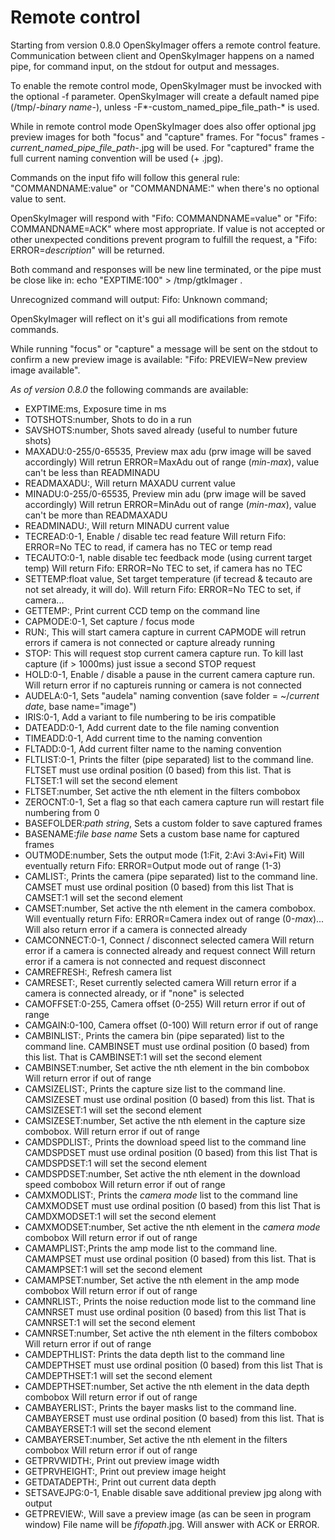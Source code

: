 Remote control
==============

Starting from version 0.8.0 OpenSkyImager offers a remote control feature.
Communication between client and OpenSkyImager happens on a named pipe, for
command input, on the stdout for output and messages.

To enable the remote control mode, OpenSkyImager must be invocked with the
optional -f parameter.
OpenSkyImager will create a default named pipe (/tmp/*-binary name-*), unless
-F*-custom_named_pipe_file_path-* is used.

While in remote control mode OpenSkyImager does also offer optional jpg preview
images for both "focus" and "capture" frames.
For "focus" frames *-current_named_pipe_file_path-*.jpg  will be used.
For "captured" frame the full current naming convention will be used (+ .jpg).

Commands on the input fifo will follow this general rule: "COMMANDNAME:value" or
"COMMANDNAME:" when there's no optional value to sent.

OpenSkyImager will respond with "Fifo: COMMANDNAME=value" or 
"Fifo: COMMANDNAME=ACK" where most appropriate.
If value is not accepted or other unexpected conditions prevent program to 
fulfill the request, a "Fifo: ERROR=*description*" will be returned.

Both command and responses will be new line terminated, or the pipe must be 
close like in: echo "EXPTIME:100" > /tmp/gtkImager .

Unrecognized command will output: Fifo: Unknown command;

OpenSkyImager will reflect on it's gui all modifications from remote commands.

While running "focus" or "capture" a message will be sent on the stdout to 
confirm a new preview image is available:
"Fifo: PREVIEW=New preview image available".

*As of version 0.8.0* the following commands are available:

- EXPTIME:ms, Exposure time in ms
- TOTSHOTS:number, Shots to do in a run
- SAVSHOTS:number, Shots saved already (useful to number future shots)
- MAXADU:0-255/0-65535, Preview max adu (prw image will be saved accordingly)
  Will retrun ERROR=MaxAdu out of range (*min*-*max*), value can't be less than
  READMINADU
- READMAXADU:, Will return MAXADU current value
- MINADU:0-255/0-65535, Preview min adu (prw image will be saved accordingly)
  Will retrun ERROR=MinAdu out of range (*min*-*max*), value can't be more than
  READMAXADU
- READMINADU:, Will return MINADU current value
- TECREAD:0-1, Enable / disable tec read feature
  Will return Fifo: ERROR=No TEC to read, if camera has no TEC or temp read
- TECAUTO:0-1, nable disable tec feedback mode (using current target temp)
  Will return Fifo: ERROR=No TEC to set, if camera has no TEC
- SETTEMP:float value, Set target temperature (if tecread & tecauto are not set 
   already, it will do). Will return Fifo: ERROR=No TEC to set, if camera...
- GETTEMP:, Print current CCD temp on the command line
- CAPMODE:0-1, Set capture / focus mode 
- RUN:, This will start camera capture in current CAPMODE will retrun errors
  if camera is not connected or capture already running
- STOP: This will request stop current camera capture run. To kill last capture
  (if > 1000ms) just issue a second STOP request
- HOLD:0-1, Enable / disable a pause in the current camera capture run. Will 
  return error if no captureis running or camera is not connected
- AUDELA:0-1, Sets "audela" naming convention (save folder = ~/*current date*, 
  base name="image")
- IRIS:0-1, Add a variant to file numbering to be iris compatible
- DATEADD:0-1, Add current date to the file naming convention
- TIMEADD:0-1, Add current time to the naming convention
- FLTADD:0-1, Add current filter name to the naming convention
- FLTLIST:0-1, Prints the filter (pipe separated) list to the command line.
  FLTSET must use ordinal position (0 based) from this list.
  That is FLTSET:1 will set the second element
- FLTSET:number, Set active the nth element in the filters combobox
- ZEROCNT:0-1, Set a flag so that each camera capture run will restart file 
  numbering from 0
- BASEFOLDER:*path string*, Sets a custom folder to save captured frames
- BASENAME:*file base name* Sets a custom base name for captured frames
- OUTMODE:number, Sets the output mode (1:Fit, 2:Avi 3:Avi+Fit)
  Will eventually return Fifo: ERROR=Output mode out of range (1-3)
- CAMLIST:, Prints the camera (pipe separated) list to the command line.
  CAMSET must use ordinal position (0 based) from this list
  That is CAMSET:1 will set the second element
- CAMSET:number, Set active the nth element in the camera combobox.
  Will eventually return Fifo: ERROR=Camera index out of range (0-*max*)...
  Will also return error if a camera is connected already
- CAMCONNECT:0-1, Connect / disconnect selected camera
  Will return error if a camera is connected already and request connect
  Will return error if a camera is not connected and request disconnect
- CAMREFRESH:, Refresh camera list
- CAMRESET:, Reset currently selected camera
  Will return error if a camera is connected already, or if "none" is selected
- CAMOFFSET:0-255, Camera offset (0-255)
  Will return error if out of range
- CAMGAIN:0-100, Camera offset (0-100)
  Will return error if out of range
- CAMBINLIST:, Prints the camera bin (pipe separated) list to the command line.
  CAMBINSET must use ordinal position (0 based) from this list.
  That is CAMBINSET:1 will set the second element
- CAMBINSET:number, Set active the nth element in the bin combobox
  Will return error if out of range
- CAMSIZELIST:, Prints the capture size list to the command line.
  CAMSIZESET must use ordinal position (0 based) from this list.
  That is CAMSIZESET:1 will set the second element
- CAMSIZESET:number, Set active the nth element in the capture size combobox.
  Will return error if out of range
- CAMDSPDLIST:, Prints the download speed list to the command line
  CAMDSPDSET must use ordinal position (0 based) from this list
  That is CAMDSPDSET:1 will set the second element
- CAMDSPDSET:number, Set active the nth element in the download speed combobox
  Will return error if out of range
- CAMXMODLIST:, Prints the *camera mode* list to the command line
  CAMXMODSET must use ordinal position (0 based) from this list
  That is CAMDXMODSET:1 will set the second element
- CAMXMODSET:number, Set active the nth element in the *camera mode* combobox
  Will return error if out of range
- CAMAMPLIST:,Prints the amp mode list to the command line.
  CAMAMPSET must use ordinal position (0 based) from this list.
  That is CAMAMPSET:1 will set the second element
- CAMAMPSET:number,  Set active the nth element in the amp mode combobox
  Will return error if out of range
- CAMNRLIST:, Prints the noise reduction mode list to the command line
  CAMNRSET must use ordinal position (0 based) from this list
  That is CAMNRSET:1 will set the second element
- CAMNRSET:number, Set active the nth element in the filters combobox
  Will return error if out of range
- CAMDEPTHLIST: Prints the data depth list to the command line
  CAMDEPTHSET must use ordinal position (0 based) from this list
  That is CAMDEPTHSET:1 will set the second element
- CAMDEPTHSET:number, Set active the nth element in the data depth combobox
  Will return error if out of range
- CAMBAYERLIST:, Prints the bayer masks list to the command line.
  CAMBAYERSET must use ordinal position (0 based) from this list.
  That is CAMBAYERSET:1 will set the second element
- CAMBAYERSET:number, Set active the nth element in the filters combobox
  Will return error if out of range
- GETPRVWIDTH:, Print out preview image width
- GETPRVHEIGHT:, Print out preview image height
- GETDATADEPTH:, Print out current data depth
- SETSAVEJPG:0-1, Enable disable save additional preview jpg along with output
- GETPREVIEW:, Will save a preview image (as can be seen in program window)
  File name will be *fifopath*.jpg. Will answer with ACK or ERROR.

